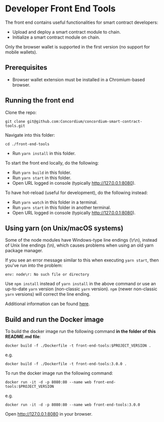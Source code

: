 # Developer Front End Tools

The front end contains useful functionalities for smart contract developers:

- Upload and deploy a smart contract module to chain.
- Initialize a smart contract module on chain.

Only the browser wallet is supported in the first version (no support for mobile wallets).

## Prerequisites

-   Browser wallet extension must be installed in a Chromium-based browser.

## Running the front end

Clone the repo:

```shell
git clone git@github.com:Concordium/concordium-smart-contract-tools.git
```

Navigate into this folder:
```shell
cd ./front-end-tools
```

-   Run `yarn install` in this folder.

To start the front end locally, do the following:

-   Run `yarn build` in this folder.
-   Run `yarn start` in this folder.
-   Open URL logged in console (typically http://127.0.0.1:8080).

To have hot-reload (useful for development), do the following instead:

-   Run `yarn watch` in this folder in a terminal.
-   Run `yarn start` in this folder in another terminal.
-   Open URL logged in console (typically http://127.0.0.1:8080).

## Using yarn (on Unix/macOS systems)

Some of the node modules have Windows-type line endings (\r\n), instead of Unix line endings (\n), which causes problems when using an old yarn package manager.

If you see an error message similar to this when executing `yarn start`, then you've run into the problem:
```shell
env: node\r: No such file or directory
```

Use `npm install` instead of `yarn install` in the above command or use an up-to-date `yarn` version (non-classic `yarn` version). `npm` (newer non-classic `yarn` versions) will correct the line ending.

Additional information can be found [here](https://techtalkbook.com/env-noder-no-such-file-or-directory/).

## Build and run the Docker image

To build the docker image run the following command **in the folder of this README.md file**:

```
docker build -f ./Dockerfile -t front-end-tools:$PROJECT_VERSION .
```

e.g.

```
docker build -f ./Dockerfile -t front-end-tools:3.0.0 .
```

To run the docker image run the following command:

```
docker run -it -d -p 8080:80 --name web front-end-tools:$PROJECT_VERSION
```

e.g.

```
docker run -it -d -p 8080:80 --name web front-end-tools:3.0.0
```

Open http://127.0.0.1:8080 in your browser.

